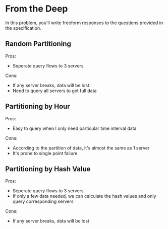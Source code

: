 # From the Deep

In this problem, you'll write freeform responses to the questions provided in the specification.

## Random Partitioning

Pros:
- Seperate query flows to 3 servers

Cons:
- If any server breaks, data will be lost
- Need to query all servers to get full data

## Partitioning by Hour

Pros:
- Easy to query when I only need particular time interval data

Cons:
- According to the partition of data, it's almost the same as 1 server
- It's prone to single point failure

## Partitioning by Hash Value

Pros:
- Seperate query flows to 3 servers
- If only a few data needed, we can calculate the hash values and only query corresponding servers

Cons:
- If any server breaks, data will be lost
